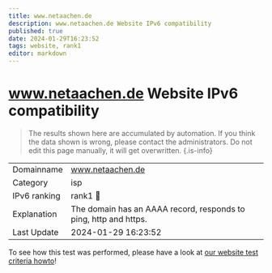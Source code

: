 ```yaml
---
title: www.netaachen.de
description: www.netaachen.de Website IPv6 compatibility
published: true
date: 2024-01-29T16:23:52
tags: website, rank1
editor: markdown
---
```


# www.netaachen.de Website IPv6 compatibility

> The results shown here are accumulated by automation. If you think the data shown is wrong, please contact the administrators. 
> Do not edit this page manually, it will get overwritten.
{.is-info}


|   |   |
| - | - |
| Domainname | www.netaachen.de
| Category | isp |
| IPv6 ranking | rank1 :1st_place_medal: |
| Explanation | The domain has an AAAA record, responds to ping, http and https. |
| Last Update | 2024-01-29 16:23:52 |

To see how this test was performed, please have a look at [our website test criteria howto](/howto/testcriteria/website)!


